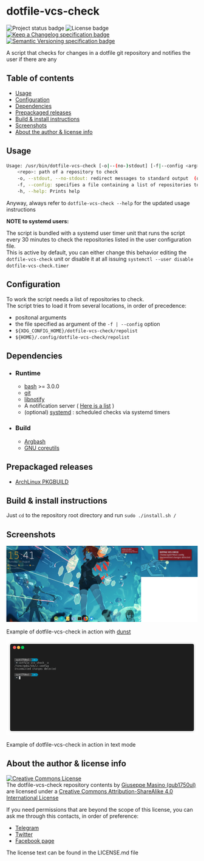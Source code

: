 # dotfile-vcs-check #

![Project status badge](https://img.shields.io/badge/Project%20status-ACTIVE-brightgreen.svg)
![License badge](https://img.shields.io/badge/license-CC%20BY--SA%204.0-brightgreen.svg)  
[![Keep a Changelog specification badge](https://img.shields.io/badge/Keep%20a%20Changelog%20Specification-1.0.0-orange.svg)](http://keepachangelog.com)
[![Semantic Versioning specification badge](https://img.shields.io/badge/Semantic%20Versioning%20Specification-2.0.0-orange.svg)](http://semver.org)

A script that checks for changes in a dotfile git repository and notifies the user if there are any

## Table of contents ##

- [Usage](#usage)
- [Configuration](#configuration)
- [Dependencies](#dependencies)
- [Prepackaged releases](#prepackaged-releases)
- [Build & install instructions](#build--install-instructions)
- [Screenshots](#screenshots)
- [About the author & license info](#about-the-author--license-info)

## Usage ##

~~~sh
Usage: /usr/bin/dotfile-vcs-check [-o|--(no-)stdout] [-f|--config <arg>] [-h|--help] [<repo-1>] ... [<repo-n>] ...
	<repo>: path of a repository to check
	-o, --stdout, --no-stdout: redirect messages to standard output  (off by default)
	-f, --config: specifies a file containing a list of repositories to check  (no default)
	-h, --help: Prints help
~~~

Anyway, always refer to ```dotfile-vcs-check --help``` for the updated usage instructions

**NOTE to systemd users:**

The script is bundled with a systemd user timer unit that runs the script every 30 minutes to check the repositories listed in the user configuration file.  
This is active by default, you can either change this behavior editing the ```dotfile-vcs-check``` unit or disable it at all issuing ```systemctl --user disable dotfile-vcs-check.timer```

## Configuration ##

To work the script needs a list of repositories to check.  
The script tries to load it from several locations, in order of precedence:

- positonal arguments
- the file specified as argument of the ```-f | --config``` option
- ```${XDG_CONFIG_HOME}/dotfile-vcs-check/repolist```
- ```${HOME}/.config/dotfile-vcs-check/repolist```

## Dependencies ##
- ### Runtime ###

	- [bash](https://www.gnu.org/software/bash/) >= 3.0.0
	- [git](https://git-scm.com/)
	- [libnotify](https://github.com/GNOME/libnotify)
	- A notification server
		( [Here is a list](https://wiki.archlinux.org/index.php/Desktop_notifications#Notification_servers) )
	- (optional) [systemd](https://freedesktop.org/wiki/Software/systemd/) : scheduled checks via systemd timers

- ### Build ###

	- [Argbash](https://github.com/matejak/argbash)
	- [GNU coreutils](https://www.gnu.org/software/coreutils/coreutils.html)

## Prepackaged releases ##

- [ArchLinux PKGBUILD](https://github.com/qub1750ul/aur/tree/master/dotfile-vcs-check-git/PKGBUILD)


## Build & install instructions ##

Just ```cd``` to the repository root directory and run ```sudo ./install.sh /```

## Screenshots ##

![Screenshot](extras/screenshot-dunst.png)

Example of dotfile-vcs-check in action with [dunst](https://dunst-project.org/)

![Screenshot](extras/screenshot-cli.png)

Example of dotfile-vcs-check in action in text mode

## About the author & license info ##

<a rel="license" href="http://creativecommons.org/licenses/by-sa/4.0/">
<img alt="Creative Commons License" style="border-width:0" src="https://i.creativecommons.org/l/by-sa/4.0/88x31.png" />
</a>
<br />
The
<span xmlns:dct="http://purl.org/dc/terms/" property="dct:title">dotfile-vcs-check</span> repository contents
by <a xmlns:cc="http://creativecommons.org/ns#" href="https://github.com/qub1750ul" property="cc:attributionName" rel="cc:attributionURL">Giuseppe Masino (qub1750ul)</a>
are licensed under a <a rel="license" href="http://creativecommons.org/licenses/by-sa/4.0/">Creative Commons Attribution-ShareAlike 4.0 International License</a>

If you need permissions that are beyond the scope of this license, you can ask me through this contacts,
in order of preference:  

- <a xmlns:cc="http://creativecommons.org/ns#" href="https://telegram.me/qub1750ul" rel="cc:morePermissions">Telegram</a>
- <a xmlns:cc="http://creativecommons.org/ns#" href="https://twitter.com/qub1750ul" rel="cc:morePermissions">Twitter</a>
- <a xmlns:cc="http://creativecommons.org/ns#" href="https://facebook.com/dev.giuseppemasino/" rel="cc:morePermissions">Facebook page</a>

The license text can be found in the LICENSE.md file

